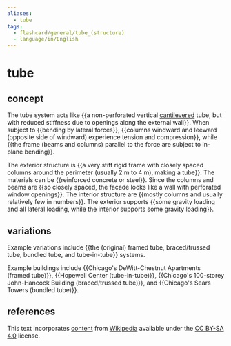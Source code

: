 ```yaml
---
aliases:
  - tube
tags:
  - flashcard/general/tube_(structure)
  - language/in/English
---
```


# tube

## concept

The tube system acts like {{a non-perforated vertical [cantilevered](cantilever.md) tube, but with reduced stiffness due to openings along the external wall}}. When subject to {{bending by lateral forces}}, {{columns windward and leeward (opposite side of windward) experience tension and compression}}, while {{the frame (beams and columns) parallel to the force are subject to in-plane bending}}. <!--SR:!2024-05-17,3,250!2024-05-17,3,250!2024-05-18,4,270!2024-05-17,3,250-->

The exterior structure is {{a very stiff rigid frame with closely spaced columns around the perimeter (usually 2 m to 4 m), making a tube}}. The materials can be {{reinforced concrete or steel}}. Since the columns and beams are {{so closely spaced, the facade looks like a wall with perforated window openings}}. The interior structure are {{mostly columns and usually relatively few in numbers}}. The exterior supports {{some gravity loading and all lateral loading, while the interior supports some gravity loading}}. <!--SR:!2024-05-18,4,270!2024-05-17,3,250!2024-05-17,3,250!2024-05-17,3,250!2024-05-17,3,250-->

## variations

Example variations include {{the (original) framed tube, braced/trussed tube, bundled tube, and tube-in-tube}} systems. <!--SR:!2024-05-17,3,250-->

Example buildings include {{Chicago's DeWitt-Chestnut Apartments (framed tube)}}, {{Hopewell Center (tube-in-tube)}}, {{Chicago's 100-storey John-Hancock Building (braced/trussed tube)}}, and {{Chicago's Sears Towers (bundled tube)}}. <!--SR:!2024-05-17,3,250!2024-05-17,3,250!2024-05-18,4,270!2024-05-17,3,250-->

## references

This text incorporates [content](https://en.wikipedia.org/wiki/tube_(structure)) from [Wikipedia](Wikipedia.md) available under the [CC BY-SA 4.0](https://creativecommons.org/licenses/by-sa/4.0/) license.
